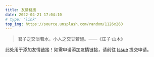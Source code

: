 ```yaml
---
title: 友情链接
date: 2022-04-21 17:04:10
# type: 'link'
top_img: https://source.unsplash.com/random/1126x260
---
```


> 君子之交淡若水，小人之交甘若醴。——《庄子·山木》

此处用于添加友情链接！如需申请添加友情链接，请前往 [Issue](https://github.com/ultravires/ultravires.github.io) 提交申请。
